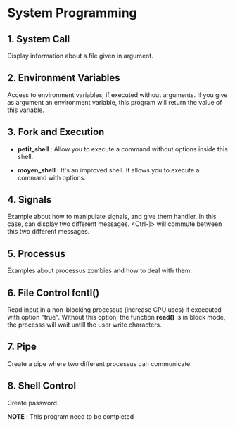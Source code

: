 # System Programming

## 1. System Call

Display information about a file given in argument.

## 2. Environment Variables

Access to environment variables, if executed without arguments. If you give as argument
an environment variable, this program will return the value of this variable.

## 3. Fork and Execution 

- **petit_shell** : Allow you to execute a command without options inside this shell. 

- **moyen_shell** : It's an improved shell. It allows you to execute a command with 
options.

## 4. Signals

Example about how to manipulate signals, and give them handler. In this case, <Ctrl-C> 
can display two different messages. <Ctrl-]> will commute between this two different 
messages.

## 5. Processus

Examples about processus zombies and how to deal with them. 

## 6. File Control fcntl()

Read input in a non-blocking processus (increase CPU uses) if excecuted with option
"true". Without this option, the function **read()** is in block mode, the processs will
wait untill the user write characters. 

## 7. Pipe

Create a pipe where two different processus can communicate. 

## 8. Shell Control

Create password. 

**NOTE** : This program need to be completed
